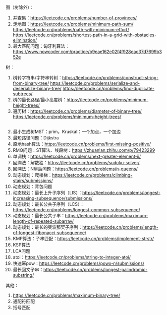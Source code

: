 图（树除外）：
1. 并查集：https://leetcode.cn/problems/number-of-provinces/
2. 走地图：https://leetcode.cn/problems/minimum-path-sum/ https://leetcode.cn/problems/path-with-minimum-effort/ https://leetcode.cn/problems/shortest-path-in-a-grid-with-obstacles-elimination/
3. 最大匹配问题：匈牙利算法：https://www.nowcoder.com/practice/b9eae162e02f4f928eac37d7699b352e

树：
1. 树转字符串/字符串转树：https://leetcode.cn/problems/construct-string-from-binary-tree/ https://leetcode.cn/problems/serialize-and-deserialize-binary-tree/ https://leetcode.cn/problems/find-duplicate-subtrees/
2. 树的最长路径/最小高度树：https://leetcode.cn/problems/minimum-height-trees/
3. 遍历树：https://leetcode.cn/problems/diameter-of-binary-tree/ https://leetcode.cn/problems/minimum-height-trees/

##
2. 最小生成树MST：prim，Kruskal：一个加点，一个加边
3. 最短路径问题：Dijkstra
8. 原地hash算法：https://leetcode.cn/problems/first-missing-positive/
9. RMQ问题：ST算法、线段树：https://zhuanlan.zhihu.com/p/79423299
10. 单调栈：https://leetcode.cn/problems/next-greater-element-ii/
11. 回溯法：解数独：https://leetcode.cn/problems/sudoku-solver/
12. 回溯法：N皇后问题：https://leetcode.cn/problems/n-queens/
13. 动态规划：爬楼梯：https://leetcode.cn/problems/climbing-stairs/submissions/
14. 动态规划：背包问题
15. 动态规划：最长上升子序列（LIS）：https://leetcode.cn/problems/longest-increasing-subsequence/submissions/
16. 动态规划：最长公共子序列（LCS）：https://leetcode.cn/problems/longest-common-subsequence/
17. 动态规划：最长公共子串：https://leetcode.cn/problems/maximum-length-of-repeated-subarray/
18. 动态规划：最长的斐波那契子序列：https://leetcode.cn/problems/length-of-longest-fibonacci-subsequence/
19. KMP算法：子串匹配：https://leetcode.cn/problems/implement-strstr/
20. KSP算法
21. LCA问题
22. atoi：https://leetcode.cn/problems/string-to-integer-atoi/
23. 快速幂pow：https://leetcode.cn/problems/powx-n/submissions/
24. 最长回文子串：https://leetcode.cn/problems/longest-palindromic-substring/


其他：
1. https://leetcode.cn/problems/maximum-binary-tree/
2. 通配符匹配
3. 括号匹配

